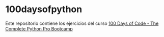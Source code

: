 # 100daysofpython

Este repositorio contiene los ejercicios del curso [100 Days of Code - The Complete Python Pro Bootcamp](https://www.udemy.com/course/100-days-of-code/)

